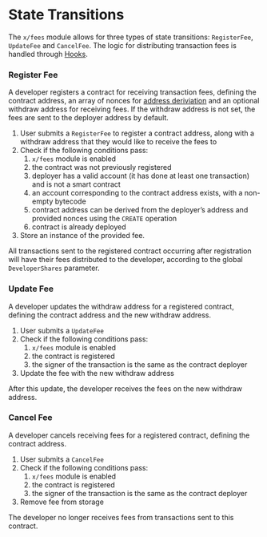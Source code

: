 <!--
order: 3
-->

# State Transitions

The `x/fees` module allows for three types of state transitions: `RegisterFee`, `UpdateFee` and `CancelFee`. The logic for distributing transaction fees is handled through [Hooks](./05_hooks.md).

### Register Fee

A developer registers a contract for receiving transaction fees, defining the contract address, an array of nonces for [address deriviation](01_concepts.md#address-derivation) and an optional withdraw address for receiving fees. If the withdraw address is not set, the fees are sent to the deployer address by default.

1. User submits a `RegisterFee` to register a contract address, along with a withdraw address that they would like to receive the fees to
2. Check if the following conditions pass:
    1. `x/fees` module is enabled
    2. the contract was not previously registered
    3. deployer has a valid account (it has done at least one transaction) and is not a smart contract
    4. an account corresponding to the contract address exists, with a non-empty bytecode
    5. contract address can be derived from the deployer’s address and provided nonces using the `CREATE` operation
    6. contract is already deployed
3. Store an instance of the provided fee.

All transactions sent to the registered contract occurring after registration will have their fees distributed to the developer, according to the global `DeveloperShares` parameter.

### Update Fee

A developer updates the withdraw address for a registered contract, defining the contract address and the new withdraw address.

1. User submits a `UpdateFee`
2. Check if the following conditions pass:
    1. `x/fees` module is enabled
    2. the contract is registered
    3. the signer of the transaction is the same as the contract deployer
3. Update the fee with the new withdraw address

After this update, the developer receives the fees on the new withdraw address.

### Cancel Fee

A developer cancels receiving fees for a registered contract, defining the contract address.

1. User submits a `CancelFee`
2. Check if the following conditions pass:
    1. `x/fees` module is enabled
    2. the contract is registered
    3. the signer of the transaction is the same as the contract deployer
3. Remove fee from storage

The developer no longer receives fees from transactions sent to this contract.
